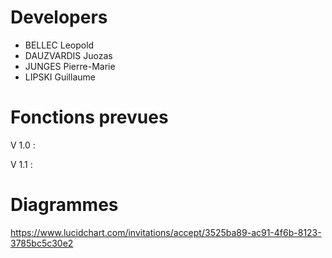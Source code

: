 # Developers

* BELLEC Leopold
* DAUZVARDIS Juozas
* JUNGES Pierre-Marie
* LIPSKI Guillaume

# Fonctions prevues

V 1.0 :

V 1.1 :

# Diagrammes

https://www.lucidchart.com/invitations/accept/3525ba89-ac91-4f6b-8123-3785bc5c30e2